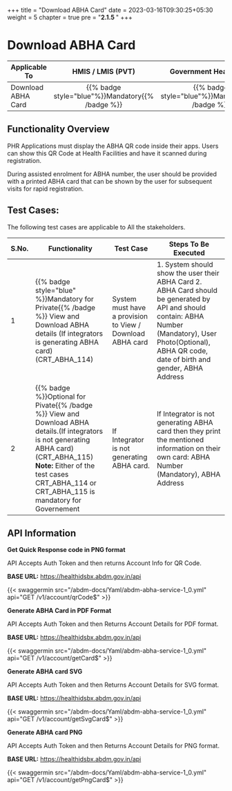 +++
title = "Download ABHA Card"
date = 2023-03-16T09:30:25+05:30
weight = 5
chapter = true
pre = "<b>2.1.5 </b>"
+++


# Download ABHA Card

|  Applicable To | HMIS / LMIS (PVT)| Government Health App| 
|-------------------------------|:----------------------:|:--------------------:|
|   Download ABHA Card |{{% badge style="blue"%}}Mandatory{{% /badge %}}|{{% badge style="blue"%}}Mandatory{{% /badge %}}| 

## Functionality Overview

PHR Applications must display the ABHA QR code inside their apps. Users can show this QR Code at Health Facilities and have it scanned during registration.

During assisted enrolment for ABHA number, the user should be provided with a printed ABHA card that can be shown by the user for subsequent visits for rapid registration.


## Test Cases:

The following test cases are applicable to All the stakeholders.

S.No.|Functionality|Test Case|Steps To Be Executed|
|--|----- | ----- | ----- |
1|{{% badge style="blue" %}}Mandatory for Private{{% /badge %}} View and Download ABHA details (If integrators is generating ABHA card) (CRT_ABHA_114)|System must have a provision to View / Download ABHA card |1. System should show the user their ABHA Card 2. ABHA Card should be generated by API and should contain: ABHA Number (Mandatory), User Photo(Optional), ABHA QR code, date of birth and gender, ABHA Address
2|{{% badge %}}Optional for Pivate{{% /badge %}}  View and Download ABHA details.(If integrators  is not  generating ABHA card)  (CRT_ABHA_115) **Note:** Either of the test cases CRT_ABHA_114 or CRT_ABHA_115 is mandatory for Governement |  If Integrator is not generating ABHA card. | If Integrator is not generating ABHA card then they print the mentioned information on their own card: ABHA Number (Mandatory), ABHA Address


## API Information 

**Get Quick Response code in PNG format**

API Accepts Auth Token and then returns Account Info for QR Code.

**BASE URL:** https://healthidsbx.abdm.gov.in/api

{{< swaggermin src="/abdm-docs/Yaml/abdm-abha-service-1_0.yml" api="GET /v1/account/qrCode$" >}}

**Generate ABHA Card in PDF Format**

API Accepts Auth Token and then Returns Account Details for PDF format.

**BASE URL:** https://healthidsbx.abdm.gov.in/api

{{< swaggermin src="/abdm-docs/Yaml/abdm-abha-service-1_0.yml" api="GET /v1/account/getCard$" >}}

**Generate ABHA card SVG**

API Accepts Auth Token and then Returns Account Details for SVG format.

**BASE URL:** https://healthidsbx.abdm.gov.in/api

{{< swaggermin src="/abdm-docs/Yaml/abdm-abha-service-1_0.yml" api="GET /v1/account/getSvgCard$" >}}

**Generate ABHA card PNG**

API Accepts Auth Token and then Returns Account Details for PNG format.

**BASE URL:** https://healthidsbx.abdm.gov.in/api

{{< swaggermin src="/abdm-docs/Yaml/abdm-abha-service-1_0.yml" api="GET /v1/account/getPngCard$" >}}

